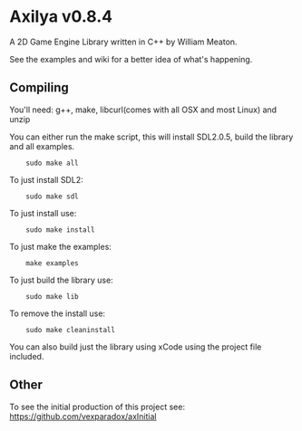 # Axilya v0.8.4

A 2D Game Engine Library written in C++ by William Meaton.

See the examples and wiki for a better idea of what's happening.

## Compiling

You'll need: g++, make, libcurl(comes with all OSX and most Linux) and unzip

You can either run the make script, this will install SDL2.0.5, build the library and all examples.

```Shell
	sudo make all
```

To just install SDL2:
```Shell
	sudo make sdl
```

To just install use:

```Shell
	sudo make install
```

To just make the examples:
```Shell
	make examples
```

To just build the library use:
```Shell
	sudo make lib
```

To remove the install use:

```Shell
	sudo make cleaninstall
```


You can also build just the library using xCode using the project file included.


## Other

To see the initial production of this project see: https://github.com/vexparadox/axInitial
